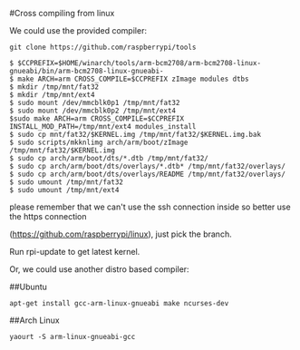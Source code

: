#Cross compiling from linux

We could use the provided compiler:

```
git clone https://github.com/raspberrypi/tools

$ $CCPREFIX=$HOME/winarch/tools/arm-bcm2708/arm-bcm2708-linux-gnueabi/bin/arm-bcm2708-linux-gnueabi-
$ make ARCH=arm CROSS_COMPILE=$CCPREFIX zImage modules dtbs
$ mkdir /tmp/mnt/fat32
$ mkdir /tmp/mnt/ext4
$ sudo mount /dev/mmcblk0p1 /tmp/mnt/fat32
$ sudo mount /dev/mmcblk0p2 /tmp/mnt/ext4
$sudo make ARCH=arm CROSS_COMPILE=$CCPREFIX INSTALL_MOD_PATH=/tmp/mnt/ext4 modules_install
$ sudo cp mnt/fat32/$KERNEL.img /tmp/mnt/fat32/$KERNEL.img.bak
$ sudo scripts/mkknlimg arch/arm/boot/zImage /tmp/mnt/fat32/$KERNEL.img
$ sudo cp arch/arm/boot/dts/*.dtb /tmp/mnt/fat32/
$ sudo cp arch/arm/boot/dts/overlays/*.dtb* /tmp/mnt/fat32/overlays/
$ sudo cp arch/arm/boot/dts/overlays/README /tmp/mnt/fat32/overlays/
$ sudo umount /tmp/mnt/fat32
$ sudo umount /tmp/mnt/ext4
```

please remember that we can't use the ssh connection inside so better use the https connection

(https://github.com/raspberrypi/linux), just pick the branch.

Run rpi-update to get latest kernel. 

Or, we could use another distro based compiler:

##Ubuntu

`apt-get install gcc-arm-linux-gnueabi make ncurses-dev`

##Arch Linux

`yaourt -S arm-linux-gnueabi-gcc`


